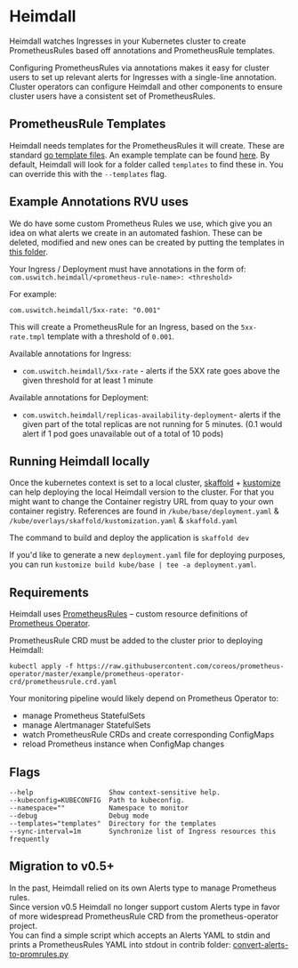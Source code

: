 # Heimdall

Heimdall watches Ingresses in your Kubernetes cluster to create PrometheusRules
based off annotations and PrometheusRule templates.

Configuring PrometheusRules via annotations makes it easy for cluster users to
set up relevant alerts for Ingresses with a single-line annotation. Cluster
operators can configure Heimdall and other components to ensure cluster users
have a consistent set of PrometheusRules.

## PrometheusRule Templates

Heimdall needs templates for the PrometheusRules it will create. These are
standard [go template files](https://golang.org/pkg/text/template/). An example
template can be found [here](./kube/config/templates/). By default,
Heimdall will look for a folder called `templates` to find these in. You can
override this with the `--templates` flag.

## Example Annotations RVU uses

We do have some custom Prometheus Rules we use, which give you an idea on what alerts we create in an automated fashion.
These can be deleted, modified and new ones can be created by putting the templates in [this folder](./kube/config/templates/).

Your Ingress / Deployment must have annotations in the form of:
`com.uswitch.heimdall/<prometheus-rule-name>: <threshold>`

For example:

`com.uswitch.heimdall/5xx-rate: "0.001"`

This will create a PrometheusRule for an Ingress, based on the `5xx-rate.tmpl` template with a
threshold of `0.001`.

Available annotations for Ingress:
- `com.uswitch.heimdall/5xx-rate` - alerts if the 5XX rate goes above the given threshold for at least 1 minute

Available annotations for Deployment:
- `com.uswitch.heimdall/replicas-availability-deployment`- alerts if the given part of the total replicas are not running for 5 minutes. (0.1 would alert if 1 pod goes unavailable out of a total of 10 pods)

## Running Heimdall locally

Once the kubernetes context is set to a local cluster, [skaffold](https://skaffold.dev/) + [kustomize](https://github.com/kubernetes-sigs/kustomize) can help deploying the local Heimdall version
to the cluster. For that you might want to change the Container registry URL from quay to your own container registry.
References are found in `/kube/base/deployment.yaml` & `/kube/overlays/skaffold/kustomization.yaml` & `skaffold.yaml`

The command to build and deploy the application is `skaffold dev`

If you'd like to generate a new `deployment.yaml` file for deploying purposes, you can run `kustomize build kube/base | tee -a deployment.yaml`.

## Requirements

Heimdall uses
[PrometheusRules](https://github.com/coreos/prometheus-operator/blob/master/Documentation/design.md#prometheusrule)
– custom resource definitions of [Prometheus
Operator](https://github.com/coreos/prometheus-operator).

PrometheusRule CRD must be added to the cluster prior to deploying Heimdall:

`kubectl apply -f https://raw.githubusercontent.com/coreos/prometheus-operator/master/example/prometheus-operator-crd/prometheusrule.crd.yaml`

Your monitoring pipeline would likely depend on Prometheus Operator to:

- manage Prometheus StatefulSets
- manage Alertmanager StatefulSets
- watch PrometheusRule CRDs and create corresponding ConfigMaps
- reload Prometheus instance when ConfigMap changes

## Flags

```
--help                   Show context-sensitive help.
--kubeconfig=KUBECONFIG  Path to kubeconfig.
--namespace=""           Namespace to monitor
--debug                  Debug mode
--templates="templates"  Directory for the templates
--sync-interval=1m       Synchronize list of Ingress resources this frequently
```

## Migration to v0.5+

In the past, Heimdall relied on its own Alerts type to manage Prometheus rules.  
Since version v0.5 Heimdall no longer support custom Alerts type in favor of more widespread PrometheusRule CRD from the prometheus-operator project.  
You can find a simple script which accepts an Alerts YAML to stdin and prints a PrometheusRules YAML into stdout in contrib folder: [convert-alerts-to-promrules.py](./contrib/convert-alerts-to-promrules.py)
